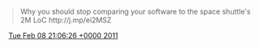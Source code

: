 > Why you should stop comparing your software to the space shuttle's 2M LoC http://j\.mp/ei2MSZ

<img src="../../media/tweet.ico" width="12" /> [Tue Feb 08 21:06:26 +0000 2011](https://twitter.com/DromerDenker/status/35082048620199936)
